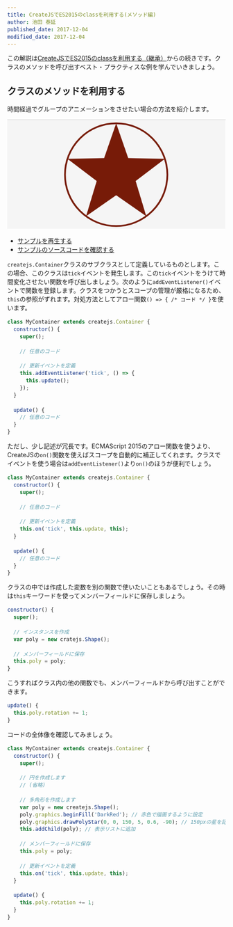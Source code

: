 ```yaml
---
title: CreateJSでES2015のclassを利用する(メソッド編)
author: 池田 泰延
published_date: 2017-12-04
modified_date: 2017-12-04
---
```


この解説は[CreateJSでES2015のclassを利用する（継承）](class.md)からの続きです。クラスのメソッドを呼び出すベスト・プラクティスな例を学んでいきましょう。


## クラスのメソッドを利用する

時間経過でグループのアニメーションをさせたい場合の方法を紹介します。

![](../imgs/class_container_update.html.png)

- [サンプルを再生する](https://ics-creative.github.io/tutorial-createjs/samples/class_container_update.html)
- [サンプルのソースコードを確認する](../samples/class_container_update.html)


`createjs.Container`クラスのサブクラスとして定義しているものとします。この場合、このクラスは`tick`イベントを発生します。この`tick`イベントをうけて時間変化させたい関数を呼び出しましょう。次のように`addEventListener()`イベントで関数を登録します。クラスをつかうとスコープの管理が厳格になるため、`this`の参照がずれます。対処方法としてアロー関数`() => { /* コード */ }`を使います。

```js
class MyContainer extends createjs.Container {
  constructor() {
    super();

    // 任意のコード

    // 更新イベントを定義
    this.addEventListener('tick', () => {
      this.update();
    });
  }

  update() {
    // 任意のコード
  }
}
```

ただし、少し記述が冗長です。ECMAScript 2015のアロー関数を使うより、CreateJSの`on()`関数を使えばスコープを自動的に補正してくれます。クラスでイベントを使う場合は`addEventListener()`より`on()`のほうが便利でしょう。

```js
class MyContainer extends createjs.Container {
  constructor() {
    super();

    // 任意のコード

    // 更新イベントを定義
    this.on('tick', this.update, this);
  }

  update() {
    // 任意のコード
  }
}
```

クラスの中では作成した変数を別の関数で使いたいこともあるでしょう。その時は`this`キーワードを使ってメンバーフィールドに保存しましょう。

```js
constructor() {
  super();

  // インスタンスを作成
  var poly = new cratejs.Shape();

  // メンバーフィールドに保存
  this.poly = poly;
}
```

こうすればクラス内の他の関数でも、メンバーフィールドから呼び出すことができます。

```js
update() {
  this.poly.rotation += 1;
}
```

コードの全体像を確認してみましょう。

```js
class MyContainer extends createjs.Container {
  constructor() {
    super();

    // 円を作成します
    // (省略)

    // 多角形を作成します
    var poly = new createjs.Shape();
    poly.graphics.beginFill('DarkRed'); // 赤色で描画するように設定
    poly.graphics.drawPolyStar(0, 0, 150, 5, 0.6, -90); // 150pxの星を記述
    this.addChild(poly); // 表示リストに追加

    // メンバーフィールドに保存
    this.poly = poly;

    // 更新イベントを定義
    this.on('tick', this.update, this);
  }

  update() {
    this.poly.rotation += 1;
  }
}
```
